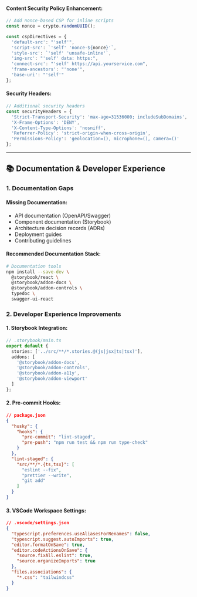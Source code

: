 #### Content Security Policy Enhancement:
```typescript
// Add nonce-based CSP for inline scripts
const nonce = crypto.randomUUID();

const cspDirectives = {
  'default-src': "'self'",
  'script-src': `'self' 'nonce-${nonce}'`,
  'style-src': `'self' 'unsafe-inline'`,
  'img-src': "'self' data: https:",
  'connect-src': "'self' https://api.yourservice.com",
  'frame-ancestors': "'none'",
  'base-uri': "'self'"
};
```

#### Security Headers:
```typescript
// Additional security headers
const securityHeaders = {
  'Strict-Transport-Security': 'max-age=31536000; includeSubDomains',
  'X-Frame-Options': 'DENY',
  'X-Content-Type-Options': 'nosniff',
  'Referrer-Policy': 'strict-origin-when-cross-origin',
  'Permissions-Policy': 'geolocation=(), microphone=(), camera=()'
};
```

---

## 📚 Documentation & Developer Experience

### 1. **Documentation Gaps**

#### Missing Documentation:
- API documentation (OpenAPI/Swagger)
- Component documentation (Storybook)
- Architecture decision records (ADRs)
- Deployment guides
- Contributing guidelines

#### Recommended Documentation Stack:
```bash
# Documentation tools
npm install --save-dev \
  @storybook/react \
  @storybook/addon-docs \
  @storybook/addon-controls \
  typedoc \
  swagger-ui-react
```

### 2. **Developer Experience Improvements**

#### 1. Storybook Integration:
```typescript
// .storybook/main.ts
export default {
  stories: ['../src/**/*.stories.@(js|jsx|ts|tsx)'],
  addons: [
    '@storybook/addon-docs',
    '@storybook/addon-controls',
    '@storybook/addon-a11y',
    '@storybook/addon-viewport'
  ]
};
```

#### 2. Pre-commit Hooks:
```json
// package.json
{
  "husky": {
    "hooks": {
      "pre-commit": "lint-staged",
      "pre-push": "npm run test && npm run type-check"
    }
  },
  "lint-staged": {
    "src/**/*.{ts,tsx}": [
      "eslint --fix",
      "prettier --write",
      "git add"
    ]
  }
}
```

#### 3. VSCode Workspace Settings:
```json
// .vscode/settings.json
{
  "typescript.preferences.useAliasesForRenames": false,
  "typescript.suggest.autoImports": true,
  "editor.formatOnSave": true,
  "editor.codeActionsOnSave": {
    "source.fixAll.eslint": true,
    "source.organizeImports": true
  },
  "files.associations": {
    "*.css": "tailwindcss"
  }
}

